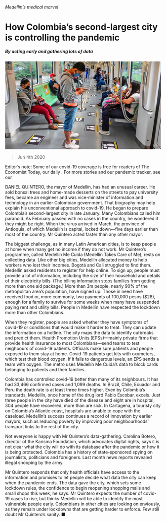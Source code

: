 ###### Medellín’s medical marvel

# How Colombia’s second-largest city is controlling the pandemic 

##### By acting early and gathering lots of data 

![image](images/20200606_AMP003.jpg) 

> Jun 4th 2020 

Editor’s note: Some of our covid-19 coverage is free for readers of The Economist Today, our daily . For more stories and our pandemic tracker, see our 

DANIEL QUINTERO, the mayor of Medellín, has had an unusual career. He sold bonsai trees and home-made desserts on the streets to pay university fees, became an engineer and was vice-minister of information and technology in an earlier Colombian government. That biography may help explain his unconventional approach to covid-19. He began to prepare Colombia’s second-largest city in late January. Many Colombians called him paranoid. As February passed with no cases in the country, he wondered if they might be right. When the virus arrived in March, the province of Antioquia, of which Medellín is capital, locked down—five days earlier than most of the country. Mr Quintero acted faster than any other mayor.

The biggest challenge, as in many Latin American cities, is to keep people at home when many get no income if they do not work. Mr Quintero’s programme, called Medellín Me Cuida (Medellín Takes Care of Me), rests on collecting data. Like other big cities, Medellín allocated money to help workers who lost their incomes. Bogotá and Cali struggled to find them. Medellín asked residents to register for help online. To sign up, people must provide a lot of information, including the size of their household and details of their electricity bills. (The billing information stops families from getting more than one aid package.) More than 3m people, nearly 90% of the metropolitan area’s population, have signed up. Those in need have received food or, more commonly, two payments of 100,000 pesos ($28), enough for a family to survive for some weeks when many have suspended paying rent and utility bills. People in Medellín have respected the lockdown more than other Colombians.


When they register, people are asked whether they have symptoms of covid-19 or conditions that would make it harder to treat. They can update the information on a hotline. The city maps the data to identify outbreaks and predict them. Health Promotion Units (EPSs)—mainly private firms that provide health insurance to most Colombians—send teams to test neighbours of covid-19 patients. Officials make sure patients and people exposed to them stay at home. Covid-19 patients get kits with oxymeters, which test their blood oxygen. If it falls to dangerous levels, an EPS sends a team with oxygen. The metro uses Medellín Me Cuida’s data to block cards belonging to patients and their families.

Colombia has controlled covid-19 better than many of its neighbours. It has had 33,466 confirmed cases and 1,099 deaths. In Brazil, Chile, Ecuador and Peru the death rate is at least three times higher. Even by Colombia’s standards, Medellín, once home of the drug lord Pablo Escobar, excels. Just three people in the city have died of the disease and eight are in hospital; 304 people have recovered, more than are sick. In Cartagena, a touristy city on Colombia’s Atlantic coast, hospitals are unable to cope with the caseload. Medellín’s success continues a record of innovation by earlier mayors, such as reducing poverty by improving poor neighbourhoods’ transport links to the rest of the city.

Not everyone is happy with Mr Quintero’s data-gathering. Carolina Botero, director of the Karisma Foundation, which advocates digital rights, says it is not clear what the city will do with its database after the pandemic or how it is being protected. Colombia has a history of state-sponsored spying on journalists, politicians and foreigners. Last month news reports revealed illegal snooping by the army.

Mr Quintero responds that only health officials have access to the information and promises to let people decide what data the city can keep when the pandemic ends. The data gave the city, which sets some lockdown rules, the confidence to begin reopening shopping malls and small shops this week, he says. Mr Quintero expects the number of covid-19 cases to rise, but thinks Medellín will be able to identify the most vulnerable people early. Colombians in other cities are looking on enviously, as they remain under lockdowns that are getting harder to enforce. Few still doubt Mr Quintero’s sanity. ■

